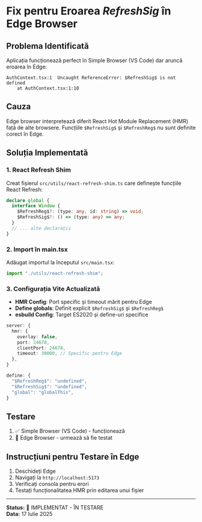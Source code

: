 # Fix pentru Eroarea $RefreshSig$ în Edge Browser

## Problema Identificată

Aplicația funcționează perfect în Simple Browser (VS Code) dar aruncă eroarea în Edge:

```
AuthContext.tsx:1  Uncaught ReferenceError: $RefreshSig$ is not defined
    at AuthContext.tsx:1:10
```

## Cauza

Edge browser interpretează diferit React Hot Module Replacement (HMR) față de alte browsere. Funcțiile `$RefreshSig$` și `$RefreshReg$` nu sunt definite corect în Edge.

## Soluția Implementată

### 1. React Refresh Shim

Creat fișierul `src/utils/react-refresh-shim.ts` care definește funcțiile React Refresh:

```typescript
declare global {
  interface Window {
    $RefreshReg$?: (type: any, id: string) => void;
    $RefreshSig$?: () => (type: any) => any;
  }
  // ... alte declarații
}
```

### 2. Import în main.tsx

Adăugat importul la începutul `src/main.tsx`:

```typescript
import "./utils/react-refresh-shim";
```

### 3. Configurația Vite Actualizată

- **HMR Config**: Port specific și timeout mărit pentru Edge
- **Define globals**: Definit explicit `$RefreshSig$` și `$RefreshReg$`
- **esbuild Config**: Target ES2020 și define-uri specifice

```typescript
server: {
  hmr: {
    overlay: false,
    port: 24678,
    clientPort: 24678,
    timeout: 30000, // Specific pentru Edge
  },
}

define: {
  "$RefreshReg$": "undefined",
  "$RefreshSig$": "undefined",
  "global": "globalThis",
}
```

## Testare

1. ✅ Simple Browser (VS Code) - funcționează
2. 🔄 Edge Browser - urmează să fie testat

## Instrucțiuni pentru Testare în Edge

1. Deschideți Edge
2. Navigați la `http://localhost:5173`
3. Verificați consola pentru erori
4. Testați funcționalitatea HMR prin editarea unui fișier

---

**Status:** 🚧 IMPLEMENTAT - ÎN TESTARE  
**Data:** 17 Iulie 2025
